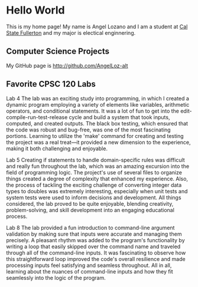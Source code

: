 # Hello World

This is my home page! My name is Angel Lozano and I am a student at [Cal State Fullerton](http://www.fullerton.edu/) and my major is electical enginnering.

## Computer Science Projects

My GitHub page is http://github.com/AngelLoz-alt

## Favorite CPSC 120 Labs
Lab 4
The lab was an exciting study into programming, in which I created a dynamic program employing a variety of elements like variables, arithmetic operators, and conditional statements. It was a lot of fun to get into the edit-compile-run-test-release cycle and build a system that took inputs, computed, and created outputs. The black box testing, which ensured that the code was robust and bug-free, was one of the most fascinating portions. Learning to utilize the 'make' command for creating and testing the project was a real treat—it provided a new dimension to the experience, making it both challenging and enjoyable.


Lab 5
Creating if statements to handle domain-specific rules was difficult and really fun throughout the lab, which was an amazing excursion into the field of programming logic. The project's use of several files to organize things created a degree of complexity that enhanced my experience. Also, the process of tackling the exciting challenge of converting integer data types to doubles was extremely interesting, especially when unit tests and system tests were used to inform decisions and development. All things considered, the lab proved to be quite enjoyable, blending creativity, problem-solving, and skill development into an engaging educational process.


Lab 8
The lab provided a fun introduction to command-line argument validation by making sure that inputs were accurate and managing them precisely. A pleasant rhythm was added to the program's functionality by writing a loop that easily skipped over the command name and traveled through all of the command-line inputs. It was fascinating to observe how this straightforward loop improved the code's overall resilience and made processing inputs feel satisfying and seamless throughout. All in all, learning about the nuances of command-line inputs and how they fit seamlessly into the logic of the program.
